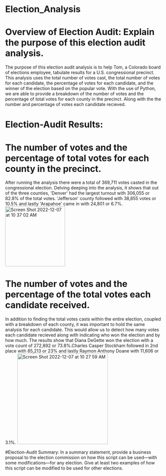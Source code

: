 # Election_Analysis

# Overview of Election Audit: Explain the purpose of this election audit analysis.
  The purpose of this election audit analysis is to help Tom, a Colorado board of elections employee, tabulate results for a U.S. congressional precinct. This analysis uses the total number of votes cast, the total number of votes for each candidate, the percentage of votes for each candidate, and the winner of the election based on the popular vote. With the use of Python, we are able to provide a breakdown of the number of votes and the percentage of total votes for each county in the precinct. Along with the the number and percentage of votes each candidate recieved. 

# Election-Audit Results: 
# The number of votes and the percentage of total votes for each county in the precinct.
  After running the analysis there were a total of 369,711 votes casted in the congressional election. Delving deeping into the analysis, it shows that out of the three counties, 'Denver' had the largest turnout with 306,055 or 82.8% of the total votes. 'Jefferson' county followed with 38,855 votes or 10.5% and lastly 'Arapahoe' came in with 24,801 or 6.7%. 
<img width="192" alt="Screen Shot 2022-12-07 at 10 37 02 AM" src="https://user-images.githubusercontent.com/117120227/206267252-962e58df-2a9b-4592-afb9-63841977b32c.png">

# The number of votes and the percentage of the total votes each candidate received.
  In addition to finding the total votes casts within the entire election, coupled with a breakdown of each county, it was important to hold the same analysis for each candidate. This would allow us to detect how many votes each candidate recieved along with indicating who won the election and by how much. The results show that Diana DeGette won the election with a vote count of 272,892 or 73.8%.Charles Casper Stockham followed in 2nd place with 85,213 or 23% and lastly Raymon Anthony Doane with 11,606 or 3.1%.
<img width="290" alt="Screen Shot 2022-12-07 at 10 27 59 AM" src="https://user-images.githubusercontent.com/117120227/206265669-93643293-ae66-43ee-ac66-3c3943e82e2b.png">

#Election-Audit Summary: In a summary statement, provide a business proposal to the election commission on how this script can be used—with some modifications—for any election. Give at least two examples of how this script can be modified to be used for other elections.
